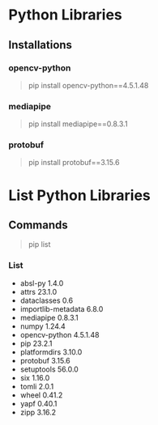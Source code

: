 # Python Libraries
## Installations
### opencv-python
> pip install opencv-python==4.5.1.48
### mediapipe
> pip install mediapipe==0.8.3.1
### protobuf
> pip install protobuf==3.15.6

# List Python Libraries
## Commands
> pip list
### List
- absl-py            1.4.0
- attrs              23.1.0
- dataclasses        0.6
- importlib-metadata 6.8.0
- mediapipe          0.8.3.1
- numpy              1.24.4
- opencv-python      4.5.1.48
- pip                23.2.1
- platformdirs       3.10.0
- protobuf           3.15.6
- setuptools         56.0.0
- six                1.16.0
- tomli              2.0.1
- wheel              0.41.2
- yapf               0.40.1
- zipp               3.16.2